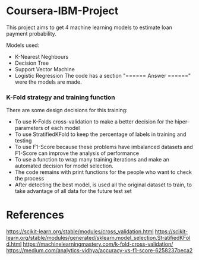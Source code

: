 # Coursera-IBM-Project

This project aims to get 4 machine learning models to estimate loan payment probability. 

Models used:
- K-Nearest Neghbours
- Decision Tree
- Support Vector Machine
- Logistic Regression
The code has a section "====== Answer ======" were the models are made.

### K-Fold strategy and training function
There are some design decisions for this training:

- To use K-Folds cross-validation to make a better decision for the hiper-parameters of each model
- To use StratifiedKFold to keep the percentage of labels in training and testing
- To use F1-Score because these problems have imbalanced datasets and F1-Score can improve the analysis of performance
- To use a function to wrap many training iterations and make an automated decision for model selection.
- The code remains with print functions for the people who want to check the process
- After detecting the best model, is used all the original dataset to train, to take advantage of all data for the future test set

# References
https://scikit-learn.org/stable/modules/cross_validation.html
https://scikit-learn.org/stable/modules/generated/sklearn.model_selection.StratifiedKFold.html
https://machinelearningmastery.com/k-fold-cross-validation/
https://medium.com/analytics-vidhya/accuracy-vs-f1-score-6258237beca2
